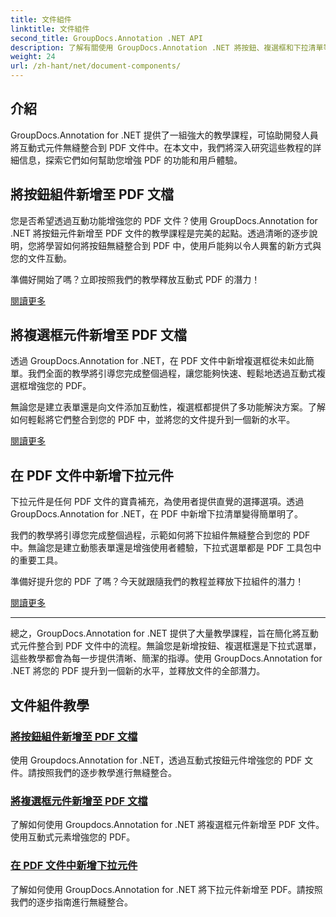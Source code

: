 ```yaml
---
title: 文件組件
linktitle: 文件組件
second_title: GroupDocs.Annotation .NET API
description: 了解有關使用 GroupDocs.Annotation .NET 將按鈕、複選框和下拉清單等互動式元件整合到 PDF 文件中的綜合教學。
weight: 24
url: /zh-hant/net/document-components/
---
```

## 介紹

GroupDocs.Annotation for .NET 提供了一組強大的教學課程，可協助開發人員將互動式元件無縫整合到 PDF 文件中。在本文中，我們將深入研究這些教程的詳細信息，探索它們如何幫助您增強 PDF 的功能和用戶體驗。

## 將按鈕組件新增至 PDF 文檔

您是否希望透過互動功能增強您的 PDF 文件？使用 GroupDocs.Annotation for .NET 將按鈕元件新增至 PDF 文件的教學課程是完美的起點。透過清晰的逐步說明，您將學習如何將按鈕無縫整合到 PDF 中，使用戶能夠以令人興奮的新方式與您的文件互動。

準備好開始了嗎？立即按照我們的教學釋放互動式 PDF 的潛力！

[閱讀更多](./add-button-component-to-pdf/)

## 將複選框元件新增至 PDF 文檔

透過 GroupDocs.Annotation for .NET，在 PDF 文件中新增複選框從未如此簡單。我們全面的教學將引導您完成整個過程，讓您能夠快速、輕鬆地透過互動式複選框增強您的 PDF。

無論您是建立表單還是向文件添加互動性，複選框都提供了多功能解決方案。了解如何輕鬆將它們整合到您的 PDF 中，並將您的文件提升到一個新的水平。

[閱讀更多](./add-checkbox-component-to-pdf/)

## 在 PDF 文件中新增下拉元件

下拉元件是任何 PDF 文件的寶貴補充，為使用者提供直覺的選擇選項。透過 GroupDocs.Annotation for .NET，在 PDF 中新增下拉清單變得簡單明了。

我們的教學將引導您完成整個過程，示範如何將下拉組件無縫整合到您的 PDF 中。無論您是建立動態表單還是增強使用者體驗，下拉式選單都是 PDF 工具包中的重要工具。

準備好提升您的 PDF 了嗎？今天就跟隨我們的教程並釋放下拉組件的潛力！

[閱讀更多](./add-dropdown-component-to-pdf/)

---

總之，GroupDocs.Annotation for .NET 提供了大量教學課程，旨在簡化將互動式元件整合到 PDF 文件中的流程。無論您是新增按鈕、複選框還是下拉式選單，這些教學都會為每一步提供清晰、簡潔的指導。使用 GroupDocs.Annotation for .NET 將您的 PDF 提升到一個新的水平，並釋放文件的全部潛力。
## 文件組件教學
### [將按鈕組件新增至 PDF 文檔](./add-button-component-to-pdf/)
使用 Groupdocs.Annotation for .NET，透過互動式按鈕元件增強您的 PDF 文件。請按照我們的逐步教學進行無縫整合。
### [將複選框元件新增至 PDF 文檔](./add-checkbox-component-to-pdf/)
了解如何使用 Groupdocs.Annotation for .NET 將複選框元件新增至 PDF 文件。使用互動式元素增強您的 PDF。
### [在 PDF 文件中新增下拉元件](./add-dropdown-component-to-pdf/)
了解如何使用 GroupDocs.Annotation for .NET 將下拉元件新增至 PDF。請按照我們的逐步指南進行無縫整合。